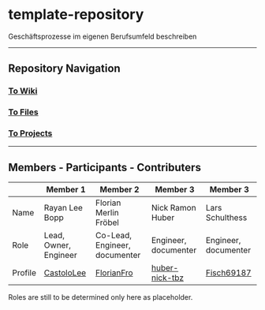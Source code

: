 # template-repository
Geschäftsprozesse im eigenen Berufsumfeld beschreiben

---

## Repository Navigation

### [To Wiki](https://github.com/Campus-Castolo/M254/wiki)

### [To Files]()

### [To Projects](https://github.com/orgs/Campus-Castolo/projects/2)

---

## Members - Participants - Contributers

|         | Member 1                                    | Member 2                                                               | Member 3                                                                       | Member 3                                                               |
|---------|---------------------------------------------|------------------------------------------------------------------------|--------------------------------------------------------------------------------|------------------------------------------------------------------------|
| Name    | Rayan Lee Bopp                              | Florian Merlin Fröbel                                                  | Nick Ramon Huber                                                               | Lars Schulthess                                                        |
| Role    | Lead, Owner, Engineer                       | Co-Lead, Engineer, documenter                                          | Engineer, documenter                                                           | Engineer, documenter                                                   |
| Profile | [CastoloLee](https://github.com/CastoloLee) | [FlorianFro](https://github.com/orgs/Campus-Castolo/people/Florianfro) | [huber-nick-tbz](https://github.com/orgs/Campus-Castolo/people/huber-nick-tbz) | [Fisch69187](https://github.com/orgs/Campus-Castolo/people/Fisch69187) |
            
Roles are still to be determined only here as placeholder.
